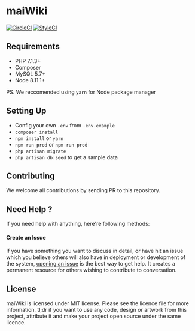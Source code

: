 maiWiki
=======

[![CircleCI](https://circleci.com/gh/rayriffy/maimai-wiki.svg?style=svg)](https://circleci.com/gh/rayriffy/maimai-wiki)
[![StyleCI](https://github.styleci.io/repos/138623582/shield)](https://github.styleci.io/repos/138623582)

Requirements
------------

- PHP 7.1.3+
- Composer
- MySQL 5.7+
- Node 8.11.1+

PS. We reccomended using `yarn` for Node package manager

Setting Up
----------

- Config your own `.env` from `.env.example`
- `composer install`
- `npm install` or `yarn`
- `npm run prod` or `npm run prod`
- `php artisan migrate`
-  `php artisan db:seed` to get a sample data



Contributing
------------

We welcome all contributions by sending PR to this repository.

Need Help ?
-----------

If you need help with anything, here're following methods:

#### Create an Issue

If you have something you want to discuss in detail, or have hit an issue which you believe others will also have in deployment or development of the system, [opening an issue](https://github.com/rayriffy/maimai-wiki/issues) is the best way to get help. It creates a permanent resource for others wishing to contribute to conversation.

License
-------

maiWiki is licensed under MIT license. Please see the licence file for more information. tl;dr if you want to use any code, design or artwork from this project, attribute it and make your project open source under the same licence.
